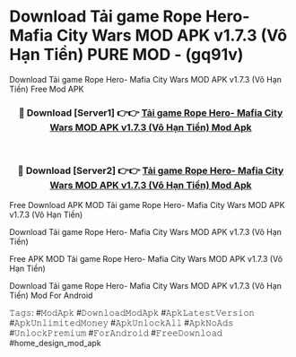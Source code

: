 # Download Tải game Rope Hero- Mafia City Wars MOD APK v1.7.3 (Vô Hạn Tiền) PURE MOD - (gq91v)
Download Tải game Rope Hero- Mafia City Wars MOD APK v1.7.3 (Vô Hạn Tiền) Free Mod APK

<div align="center">
<h3>🔴 Download [Server1] 👉👉 <a href="https://apk-comot.site?title=Tải_game_Rope_Hero-_Mafia_City_Wars_MOD_APK_v1.7.3_(Vô_Hạn_Tiền)">Tải game Rope Hero- Mafia City Wars MOD APK v1.7.3 (Vô Hạn Tiền) Mod Apk</a></h3><br>

<h3>🔴 Download [Server2] 👉👉 <a href="https://apk-comot.site?title=Tải_game_Rope_Hero-_Mafia_City_Wars_MOD_APK_v1.7.3_(Vô_Hạn_Tiền)">Tải game Rope Hero- Mafia City Wars MOD APK v1.7.3 (Vô Hạn Tiền) Mod Apk</a></h3>
</div>


Free Download APK MOD Tải game Rope Hero- Mafia City Wars MOD APK v1.7.3 (Vô Hạn Tiền)

Download Tải game Rope Hero- Mafia City Wars MOD APK v1.7.3 (Vô Hạn Tiền) 

Free APK MOD Tải game Rope Hero- Mafia City Wars MOD APK v1.7.3 (Vô Hạn Tiền) 

Download Tải game Rope Hero- Mafia City Wars MOD APK v1.7.3 (Vô Hạn Tiền) Mod For Android

𝚃𝚊𝚐𝚜: #𝙼𝚘𝚍𝙰𝚙𝚔 #𝙳𝚘𝚠𝚗𝚕𝚘𝚊𝚍𝙼𝚘𝚍𝙰𝚙𝚔 #𝙰𝚙𝚔𝙻𝚊𝚝𝚎𝚜𝚝𝚅𝚎𝚛𝚜𝚒𝚘𝚗 #𝙰𝚙𝚔𝚄𝚗𝚕𝚒𝚖𝚒𝚝𝚎𝚍𝙼𝚘𝚗𝚎𝚢 #𝙰𝚙𝚔𝚄𝚗𝚕𝚘𝚌𝚔𝙰𝚕𝚕 #𝙰𝚙𝚔𝙽𝚘𝙰𝚍𝚜 #𝚄𝚗𝚕𝚘𝚌𝚔𝙿𝚛𝚎𝚖𝚒𝚞𝚖 #𝙵𝚘𝚛𝙰𝚗𝚍𝚛𝚘𝚒𝚍 #𝙵𝚛𝚎𝚎𝙳𝚘𝚠𝚗𝚕𝚘𝚊𝚍 #home_design_mod_apk